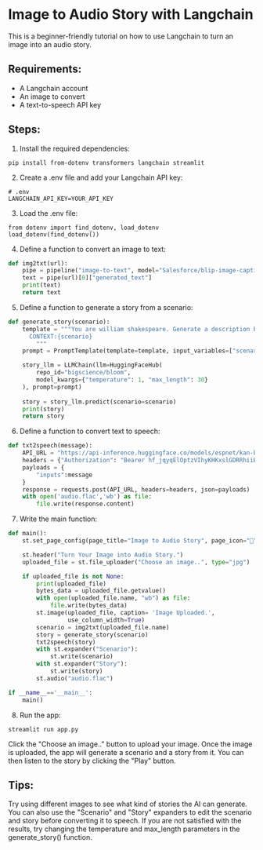 # Image to Audio Story with Langchain

This is a beginner-friendly tutorial on how to use Langchain to turn an image into an audio story.

## Requirements:

- A Langchain account
- An image to convert
- A text-to-speech API key
## Steps:

1. Install the required dependencies:
  ```shell
pip install from-dotenv transformers langchain streamlit
  ```
2. Create a .env file and add your Langchain API key:
```shell
# .env
LANGCHAIN_API_KEY=YOUR_API_KEY
```
3. Load the .env file:
```shell
from dotenv import find_dotenv, load_dotenv
load_dotenv(find_dotenv())
```
4. Define a function to convert an image to text:
```Python
def img2txt(url):
    pipe = pipeline("image-to-text", model="Salesforce/blip-image-captioning-base",max_new_tokens=8)
    text = pipe(url)[0]["generated_text"]
    print(text)
    return text
```
5. Define a function to generate a story from a scenario:
```Python
def generate_story(scenario):
    template = """You are william shakespeare. Generate a description based on a given context below, the description should be no more than 20 words
      CONTEXT:{scenario}
        """
    prompt = PromptTemplate(template=template, input_variables=["scenario"])

    story_llm = LLMChain(llm=HuggingFaceHub(
        repo_id="bigscience/bloom",
        model_kwargs={"temperature": 1, "max_length": 30}
    ), prompt=prompt)
    
    story = story_llm.predict(scenario=scenario)
    print(story)
    return story
```
6. Define a function to convert text to speech:
```Python
def txt2speech(message):
    API_URL = "https://api-inference.huggingface.co/models/espnet/kan-bayashi_ljspeech_vits"
    headers = {"Authorization": "Bearer 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"}
    payloads = {
        "inputs":message
    }
    response = requests.post(API_URL, headers=headers, json=payloads)
    with open('audio.flac','wb') as file:
        file.write(response.content)
```
7. Write the main function:
```Python
def main():
    st.set_page_config(page_title="Image to Audio Story", page_icon="🚀")

    st.header("Turn Your Image into Audio Story.")
    uploaded_file = st.file_uploader("Choose an image..", type="jpg")

    if uploaded_file is not None:
        print(uploaded_file)
        bytes_data = uploaded_file.getvalue()
        with open(uploaded_file.name, "wb") as file:
            file.write(bytes_data)
        st.image(uploaded_file, caption= 'Image Uploaded.',
                 use_column_width=True)
        scenario = img2txt(uploaded_file.name)
        story = generate_story(scenario)
        txt2speech(story)
        with st.expander("Scenario"):
            st.write(scenario)
        with st.expander("Story"):
            st.write(story)
        st.audio("audio.flac")

if __name__=='__main__':
    main()
```
8. Run the app:
```shell
streamlit run app.py
```
Click the "Choose an image.." button to upload your image. Once the image is uploaded, the app will generate a scenario and a story from it. You can then listen to the story by clicking the "Play" button.

## Tips:

Try using different images to see what kind of stories the AI can generate.
You can also use the "Scenario" and "Story" expanders to edit the scenario and story before converting it to speech.
If you are not satisfied with the results, try changing the temperature and max_length parameters in the generate_story() function.

